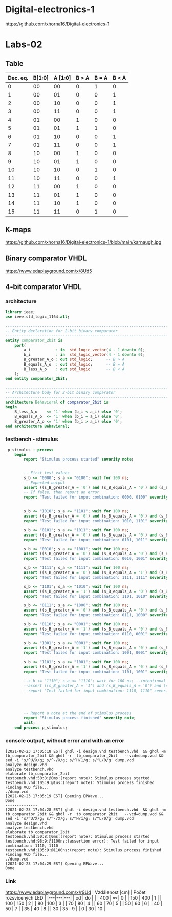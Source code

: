 # Digital-electronics-1
https://github.com/xhorna16/Digital-electronics-1
# Labs-02
## Table

Dec. eq. | B[1:0] | A [1:0] | B > A | B = A | B < A |
-------- | ------ | ------- | ----- | ----- | ----- |
0        | 00     | 00      | 0     | 1     | 0     |
1        | 00     | 01      | 0     | 0     | 1     |
2        | 00     | 10      | 0     | 0     | 1     |
3        | 00     | 11      | 0     | 0     | 1     |
4        | 01     | 00      | 1     | 0     | 0     |
5        | 01     | 01      | 1     | 1     | 0     |
6        | 01     | 10      | 0     | 0     | 1     |
7        | 01     | 11      | 0     | 0     | 1     |
8        | 10     | 00      | 1     | 0     | 0     |
9        | 10     | 01      | 1     | 0     | 0     |
10       | 10     | 10      | 0     | 1     | 0     |
11       | 10     | 11      | 0     | 0     | 1     |
12       | 11     | 00      | 1     | 0     | 0     |
13       | 11     | 01      | 1     | 0     | 0     |
14       | 11     | 10      | 1     | 0     | 0     |
15       | 11     | 11      | 0     | 1     | 0     |

## K-maps
https://github.com/xhorna16/Digital-electronics-1/blob/main/karnaugh.jpg
## Binary comparator VHDL
https://www.edaplayground.com/x/8Ud5

## 4-bit comparator VHDL
### architecture
```vhdl
library ieee;
use ieee.std_logic_1164.all;

------------------------------------------------------------------------
-- Entity declaration for 2-bit binary comparator
------------------------------------------------------------------------
entity comparator_2bit is
    port(
        a_i           : in  std_logic_vector(4 - 1 downto 0);
		b_i           : in  std_logic_vector(4 - 1 downto 0);
		B_greater_A_o : out std_logic;      -- B > A
        B_equals_A_o  : out std_logic;      -- B = A
        B_less_A_o    : out std_logic       -- B < A
    );
end entity comparator_2bit;

------------------------------------------------------------------------
-- Architecture body for 2-bit binary comparator
------------------------------------------------------------------------
architecture Behavioral of comparator_2bit is
begin
    B_less_A_o    <= '1' when (b_i < a_i) else '0';
	B_equals_A_o  <= '1' when (b_i = a_i) else '0';
    B_greater_A_o <= '1' when (b_i > a_i) else '0';
end architecture Behavioral;
```
### testbench - stimulus
```vhdl
 p_stimulus : process
    begin
    	report "Stimulus process started" severity note;


        -- First test values
        s_b <= "0000"; s_a <= "0100"; wait for 100 ns;
        -- Expected output
        assert ((s_B_greater_A = '0') and (s_B_equals_A = '0') and (s_B_less_A = '1'))
        -- If false, then report an error
        report "Test failed for input combination: 0000, 0100" severity error;
        
        
        s_b <= "1010"; s_a <= "1101"; wait for 100 ns;
        assert ((s_B_greater_A = '0') and (s_B_equals_A = '0') and (s_B_less_A = '1'))
        report "Test failed for input combination: 1010, 1101" severity error;

		s_b <= "0101"; s_a <= "1011"; wait for 100 ns;
        assert ((s_B_greater_A = '0') and (s_B_equals_A = '0') and (s_B_less_A = '1'))
        report "Test failed for input combination: 0101, 1011" severity error;

		s_b <= "0010"; s_a <= "1001"; wait for 100 ns;
        assert ((s_B_greater_A = '0') and (s_B_equals_A = '0') and (s_B_less_A = '1'))
        report "Test failed for input combination: 0010, 1001" severity error;

		s_b <= "1111"; s_a <= "1111"; wait for 100 ns;
        assert ((s_B_greater_A = '0') and (s_B_equals_A = '1') and (s_B_less_A = '0'))
        report "Test failed for input combination: 1111, 1111" severity error;

		s_b <= "1101"; s_a <= "1010"; wait for 100 ns;
        assert ((s_B_greater_A = '1') and (s_B_equals_A = '0') and (s_B_less_A = '0'))
        report "Test failed for input combination: 1101, 1010" severity error;

		s_b <= "0111"; s_a <= "1000"; wait for 100 ns;
        assert ((s_B_greater_A = '0') and (s_B_equals_A = '0') and (s_B_less_A = '1'))
        report "Test failed for input combination: 0111, 1000" severity error;

		s_b <= "0110"; s_a <= "0001"; wait for 100 ns;
        assert ((s_B_greater_A = '1') and (s_B_equals_A = '0') and (s_B_less_A = '0'))
        report "Test failed for input combination: 0110, 0001" severity error;

		s_b <= "1001"; s_a <= "0001"; wait for 100 ns;
        assert ((s_B_greater_A = '1') and (s_B_equals_A = '0') and (s_B_less_A = '0'))
        report "Test failed for input combination: 1001, 0001" severity error;
        
        s_b <= "1101"; s_a <= "1001"; wait for 100 ns;
        assert ((s_B_greater_A = '1') and (s_B_equals_A = '0') and (s_B_less_A = '0'))
        report "Test failed for input combination: 1101, 1001" severity error;

		--s_b <= "1110"; s_a <= "1110"; wait for 100 ns; --intentional error
        --assert ((s_B_greater_A = '1') and (s_B_equals_A = '0') and (s_B_less_A = '0'))
        --report "Test failed for input combination: 1110, 1110" severity error;




        -- Report a note at the end of stimulus process
        report "Stimulus process finished" severity note;
        wait;
    end process p_stimulus;
```
### console output, without error and with an error
```
[2021-02-23 17:05:18 EST] ghdl -i design.vhd testbench.vhd  && ghdl -m  tb_comparator_2bit && ghdl -r  tb_comparator_2bit   --vcd=dump.vcd && sed -i 's/^U/X/g; s/^-/X/g; s/^H/1/g; s/^L/0/g' dump.vcd 
analyze design.vhd
analyze testbench.vhd
elaborate tb_comparator_2bit
testbench.vhd:50:8:@0ms:(report note): Stimulus process started
testbench.vhd:105:9:@1us:(report note): Stimulus process finished
Finding VCD file...
./dump.vcd
[2021-02-23 17:05:19 EST] Opening EPWave...
Done
--------------
[2021-02-23 17:04:28 EST] ghdl -i design.vhd testbench.vhd  && ghdl -m  tb_comparator_2bit && ghdl -r  tb_comparator_2bit   --vcd=dump.vcd && sed -i 's/^U/X/g; s/^-/X/g; s/^H/1/g; s/^L/0/g' dump.vcd 
analyze design.vhd
analyze testbench.vhd
elaborate tb_comparator_2bit
testbench.vhd:50:8:@0ms:(report note): Stimulus process started
testbench.vhd:98:9:@1100ns:(assertion error): Test failed for input combination: 1110, 1110
testbench.vhd:105:9:@1100ns:(report note): Stimulus process finished
Finding VCD file...
./dump.vcd
[2021-02-23 17:04:29 EST] Opening EPWave...
Done
```
### Link
https://www.edaplayground.com/x/r9Ud
| Vzdálenost [cm] | Počet rozsvícených LED |
|---|---|---|
| od | do |   |
| 400 | ∞ | 0 | 
| 150 | 400 |  1 |
| 100 | 150 |  2 |
|  80 | 100 |  3 |
|  70 |  80 |  4 |
|  60 |  70 |  5 |
|  50 |  60 |  6 |
|  40 |  50 |  7 |
|  35 |  40 |  8 |
|  30 |  35 |  9 |
|  0  |  30 | 10 |

